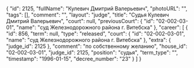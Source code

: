 {
    "id": 2125,
    "fullName": "Кулевич Дмитрий Валерьевич",
    "photoURL": "",
    "tags": [],
    "comment": "",
    "layout": "judge",
    "title": "Судья Кулевич Дмитрий Валерьевич",
    "court": null,
    "previousCourt": {
        "id": "02-002-03-01",
        "name": "суд Железнодорожного района г. Витебска"
    },
    "career": [
        {
            "id": 856,
            "term": null,
            "type": "released",
            "court": {
                "id": "02-002-03-01",
                "name": "суд Железнодорожного района г. Витебска"
            },
            "extra": {
                "judge_id": 2125
            },
            "comment": "по собственному желанию",
            "house_id": "02-002-03-01",
            "judge_id": 2125,
            "position": "судья",
            "term_type": "",
            "timestamp": "1996-01-15",
            "decree_number": "23"
        }
    ]
}